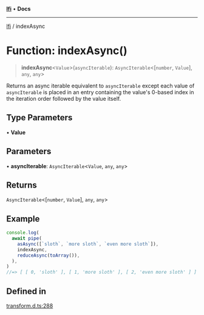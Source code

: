 [**lfi**](../readme.md) • **Docs**

---

[lfi](../globals.md) / indexAsync

# Function: indexAsync()

> **indexAsync**\<`Value`\>(`asyncIterable`): `AsyncIterable`\<[`number`,
> `Value`], `any`, `any`\>

Returns an async iterable equivalent to `asyncIterable` except each value of
`asyncIterable` is placed in an entry containing the value's 0-based index in
the iteration order followed by the value itself.

## Type Parameters

• **Value**

## Parameters

• **asyncIterable**: `AsyncIterable`\<`Value`, `any`, `any`\>

## Returns

`AsyncIterable`\<[`number`, `Value`], `any`, `any`\>

## Example

```js
console.log(
  await pipe(
    asAsync([`sloth`, `more sloth`, `even more sloth`]),
    indexAsync,
    reduceAsync(toArray()),
  ),
)
//=> [ [ 0, 'sloth' ], [ 1, 'more sloth' ], [ 2, 'even more sloth' ] ]
```

## Defined in

[transform.d.ts:288](https://github.com/TomerAberbach/lfi/blob/dd796c78d3ff68ae7bf4a0272b3cbeca688438e7/src/operations/transform.d.ts#L288)
